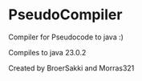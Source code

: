 # PseudoCompiler

Compiler for Pseudocode to java :)

Compiles to java 23.0.2

Created by BroerSakki and Morras321
